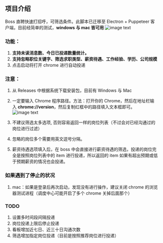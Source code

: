 ## 项目介绍
Boss 直聘快速打招呼，可筛选条件。此脚本已迁移至 Electron + Puppeteer 客户端，目前经简单的测试，**windows 与 mac 皆可用**
![image text](https://raw.githubusercontent.com/zdjzce923/automate-boss/main/img-folder/automate.gif)
### 功能：
1. **支持未读消息数、今日已投递数量统计。**
2. **支持忽略职位关键字、筛选求职类型、薪资待遇、工作经验、学历、公司规模**
3. 点击启动将打开 chrome 进行自动投递

### 注意：
1. 从 Releases 中根据系统下载安装包，目前有 Windows 与 Mac
2.  一定要输入 Chrome 程序路径。方法：打开你的 Chrome，然后在地址栏输入 **chrome://version**，然后复制红框中的路径填入文本框即可。
   ![image text](https://raw.githubusercontent.com/zdjzce923/automate-boss/main/img-folder/path.jpg)

3. 不建议筛选太多选项, 否则容易返回一样的岗位列表（不过会对已经沟通过的岗位进行过滤）

4. 忽略的岗位多个需要用英文逗号分隔。

5. 薪资待遇选项填入后，在 boss 中会直接进行薪资待遇的筛选，投递的岗位完全是按照岗位列表中的 item 进行投递，所以返回的 item 如果有超出预期或低于预期薪资的情况也会投递。


### 如果遇到了停止的状况
1. mac：如果是登录后再次启动，发现没有进行操作，建议关闭 chrome 的浏览器测试进程（调度中心可能开启了多个 chrome 关掉后面那个）



### TODO
1. 设置多时间段间隔投递
2. 岗位投递上限后停止投递
3. 看板增加近七日、近三十日沟通次数
4. 筛选增加指定岗位投递（目前是按照推荐岗位进行投递）